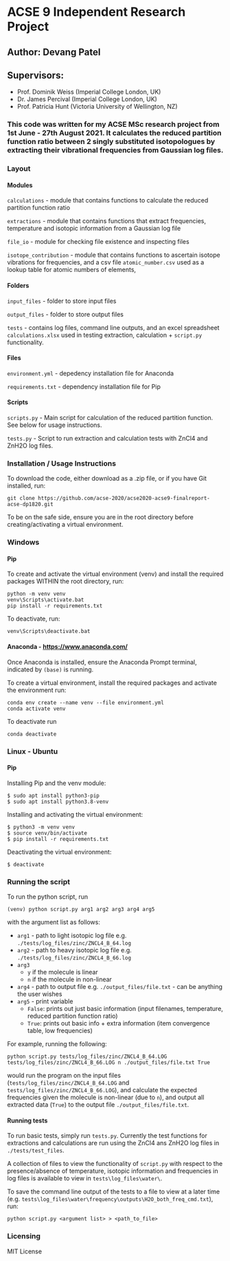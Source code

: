 # ACSE 9 Independent Research Project
## Author: Devang Patel
## Supervisors:
- Prof. Dominik Weiss (Imperial College London, UK)
- Dr. James Percival (Imperial College London, UK)
- Prof. Patricia Hunt (Victoria University of Wellington, NZ)

### This code was written for my ACSE MSc research project from 1st June - 27th August 2021. It calculates the reduced partition function ratio between 2 singly substituted isotopologues by extracting their vibrational frequencies from Gaussian log files.

### Layout

#### Modules

`calculations` - module that contains functions to calculate the reduced partition function ratio

`extractions` - module that contains functions that extract frequencies, temperature and isotopic information from a Gaussian log file

`file_io` - module for checking file existence and inspecting files

`isotope_contribution` - module that contains functions to ascertain isotope vibrations for frequencies, and a csv file `atomic_number.csv` used as a lookup table for atomic numbers of elements,

#### Folders
`input_files` - folder to store input files

`output_files` - folder to store output files

`tests` - contains log files, command line outputs, and an excel spreadsheet `calculations.xlsx` used in testing extraction, calculation + `script.py` functionality.

#### Files
`environment.yml` - depedency installation file for Anaconda

`requirements.txt` - dependency installation file for Pip

#### Scripts
`scripts.py` - Main script for calculation of the reduced partition function. See below for usage instructions.

`tests.py` - Script to run extraction and calculation tests with ZnCl4 and ZnH2O log files.

### Installation / Usage Instructions

To download the code, either download as a .zip file, or if you have Git installed, run:
```
git clone https://github.com/acse-2020/acse2020-acse9-finalreport-acse-dp1820.git
```

To be on the safe side, ensure you are in the root directory before creating/activating a virtual environment.

### Windows

#### Pip

To create and activate the virtual environment (venv) and install the required packages WITHIN the root directory, run:

```
python -m venv venv 
venv\Scripts\activate.bat
pip install -r requirements.txt
```

To deactivate, run:
```
venv\Scripts\deactivate.bat
```

#### Anaconda - https://www.anaconda.com/

Once Anaconda is installed, ensure the Anaconda Prompt terminal, indicated by `(base)` is running.

To create a virtual environment, install the required packages and activate the environment run:

```
conda env create --name venv --file environment.yml
conda activate venv
``` 

To deactivate run
```
conda deactivate
```

### Linux - Ubuntu

#### Pip

Installing Pip and the venv module:
```
$ sudo apt install python3-pip
$ sudo apt install python3.8-venv
```

Installing and activating the virtual environment:
```
$ python3 -m venv venv
$ source venv/bin/activate
$ pip install -r requirements.txt
```
Deactivating the virtual environment:
```
$ deactivate
```
### Running the script

To run the python script, run 
```
(venv) python script.py arg1 arg2 arg3 arg4 arg5
```

with the argument list as follows:
- `arg1` - path to light isotopic log file e.g. `./tests/log_files/zinc/ZNCL4_B_64.log`
- `arg2` - path to heavy isotopic log file e.g. `./tests/log_files/zinc/ZNCL4_B_66.log`
- `arg3`
  - `y` if the molecule is linear
  - `n` if the molecule in non-linear
- `arg4` - path to output file e.g. `./output_files/file.txt` - can be anything the user wishes
- `arg5` - print variable
  - `False`: prints out just basic information (input filenames, temperature, reduced partition function ratio)
  - `True`: prints out basic info + extra information (item convergence table, low frequencies)

For example, running the following:

```
python script.py tests/log_files/zinc/ZNCL4_B_64.LOG tests/log_files/zinc/ZNCL4_B_66.LOG n ./output_files/file.txt True
```

would run the program on the input files (`tests/log_files/zinc/ZNCL4_B_64.LOG` and `tests/log_files/zinc/ZNCL4_B_66.LOG`), and calculate the expected frequencies given the molecule is non-linear (due to `n`), and output all extracted data (`True`) to the output file `./output_files/file.txt`.

#### Running tests

To run basic tests, simply run `tests.py`. Currently the test functions for extractions and calculations are run using the ZnCl4 ans ZnH2O log files in `./tests/test_files`.

A collection of files to view the functionality of `script.py` with respect to the presence/absence of temperature, isotopic information and frequencies in log files is available to view in `tests\log_files\water\`.

To save the command line output of the tests to a file to view at a later time (e.g. `tests\log_files\water\frequency\outputs\H2O_both_freq_cmd.txt`), run:

```
python script.py <argument list> > <path_to_file>
```

### Licensing

MIT License
